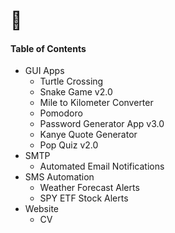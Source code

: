 # 🐍

#### Table of Contents 
* GUI Apps 
  * Turtle Crossing 
  * Snake Game v2.0
  * Mile to Kilometer Converter
  * Pomodoro
  * Password Generator App v3.0
  * Kanye Quote Generator 
  * Pop Quiz v2.0 
* SMTP 
  * Automated Email Notifications 
* SMS Automation
  * Weather Forecast Alerts  
  * SPY ETF Stock Alerts  
* Website 
  * CV 
